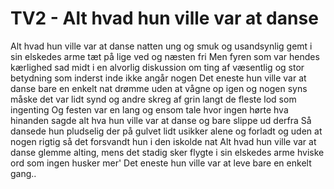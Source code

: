# TV2 - Alt hvad hun ville var at danse


Alt hvad hun ville var at danse
natten ung og smuk og usandsynlig
gemt i sin elskedes arme
tæt på lige ved og næsten fri
Men fyren som var hendes kærlighed
sad midt i en alvorlig diskussion
om ting af væsentlig og stor betydning
som inderst inde ikke angår nogen
Det eneste hun ville var
at danse bare en enkelt nat
drømme uden at vågne op igen
og nogen syns måske det var lidt synd
og andre skreg af grin
langt de fleste lod som ingenting
Og festen var en lang og ensom tale
hvor ingen hørte hva hinanden sagde
alt hva hun ville var at danse
og bare slippe ud derfra
Så dansede hun pludselig der på gulvet
lidt usikker alene og forladt
og uden at nogen rigtig så det
forsvandt hun i den iskolde nat
Alt hvad hun ville var at danse
glemme alting, mens det stadig sker
flygte i sin elskedes arme
hviske ord som ingen husker mer'
Det eneste hun ville var at leve bare en enkelt gang..
